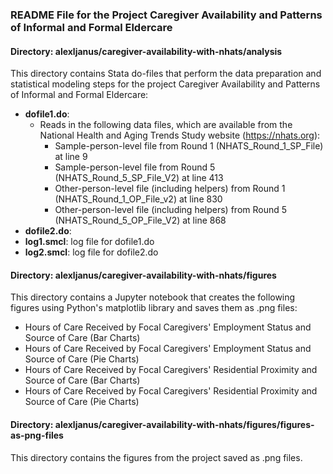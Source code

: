 ### README File for the Project Caregiver Availability and Patterns of Informal and Formal Eldercare

#### Directory: alexljanus/caregiver-availability-with-nhats/analysis

This directory contains Stata do-files that perform the data preparation and statistical modeling steps for the project Caregiver Availability and Patterns of Informal and Formal Eldercare:
- **dofile1.do**:
  - Reads in the following data files, which are available from the National Health and Aging Trends Study website (https://nhats.org):
    - Sample-person-level file from Round 1 (NHATS_Round_1_SP_File) at line 9
    - Sample-person-level file from Round 5 (NHATS_Round_5_SP_File_V2) at line 413
    - Other-person-level file (including helpers) from Round 1 (NHATS_Round_1_OP_File_v2) at line 830
    - Other-person-level file (including helpers) from Round 5 (NHATS_Round_5_OP_File_V2) at line 868
- **dofile2.do**:
- **log1.smcl**: log file for dofile1.do
- **log2.smcl**: log file for dofile2.do

#### Directory: alexljanus/caregiver-availability-with-nhats/figures

This directory contains a Jupyter notebook that creates the following figures using Python's matplotlib library and saves them as .png files:
- Hours of Care Received by Focal Caregivers' Employment Status and Source of Care (Bar Charts)
- Hours of Care Received by Focal Caregivers' Employment Status and Source of Care (Pie Charts)
- Hours of Care Received by Focal Caregivers' Residential Proximity and Source of Care (Bar Charts)
- Hours of Care Received by Focal Caregivers' Residential Proximity and Source of Care (Pie Charts)

#### Directory: alexljanus/caregiver-availability-with-nhats/figures/figures-as-png-files

This directory contains the figures from the project saved as .png files.
